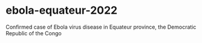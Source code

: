 # ebola-equateur-2022
Confirmed case of Ebola virus disease in Equateur province, the Democratic Republic of the Congo
